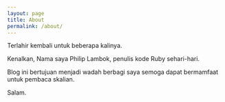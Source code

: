 ```yaml
---
layout: page
title: About
permalink: /about/
---
```


Terlahir kembali untuk beberapa kalinya.

Kenalkan, Nama saya Philip Lambok, penulis kode Ruby sehari-hari.

Blog ini bertujuan menjadi wadah berbagi saya semoga dapat bermamfaat untuk pembaca skalian.

Salam.
